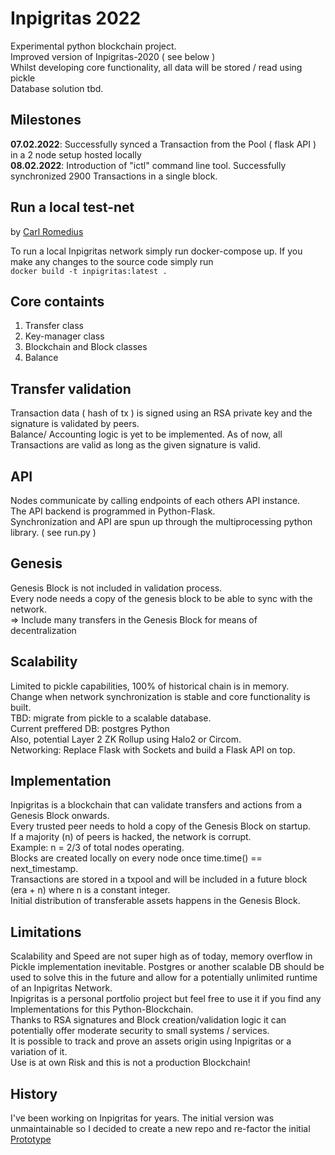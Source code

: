 # Inpigritas 2022
Experimental python blockchain project. \
Improved version of Inpigritas-2020 ( see below ) \
Whilst developing core functionality, all data will be stored / read using pickle \
Database solution tbd.

## Milestones
**07.02.2022**: Successfully synced a Transaction from the Pool ( flask API ) in a 2 node setup hosted locally \
**08.02.2022**: Introduction of "ictl" command line tool. Successfully synchronized 2900 Transactions in a single block.

## Run a local test-net 
by [Carl Romedius](https://github.com/Rom3dius/)

To run a local Inpigritas network simply run docker-compose up. If you make any changes to the source code simply run \
`docker build -t inpigritas:latest .`

## Core containts
1. Transfer class
2. Key-manager class
3. Blockchain and Block classes
4. Balance

## Transfer validation
Transaction data ( hash of tx ) is signed using an RSA private key and the signature is validated by peers. \
Balance/ Accounting logic is yet to be implemented. As of now, all Transactions are valid as long as the given signature is valid.

## API
Nodes communicate by calling endpoints of each others API instance. \
The API backend is programmed in Python-Flask. \
Synchronization and API are spun up through the multiprocessing python library. ( see run.py )

## Genesis
Genesis Block is not included in validation process. \
Every node needs a copy of the genesis block to be able to sync with the network. \
=> Include many transfers in the Genesis Block for means of decentralization

## Scalability
Limited to pickle capabilities, 100% of historical chain is in memory. \
Change when network synchronization is stable and core functionality is built. \
TBD: migrate from pickle to a scalable database. \
Current preffered DB: postgres Python \
Also, potential Layer 2 ZK Rollup using Halo2 or Circom. \
Networking: Replace Flask with Sockets and build a Flask API on top.

## Implementation
Inpigritas is a blockchain that can validate transfers and actions from a Genesis Block onwards. \
Every trusted peer needs to hold a copy of the Genesis Block on startup. \
If a majority (n) of peers is hacked, the network is corrupt. \
Example: n = 2/3 of total nodes operating. \
Blocks are created locally on every node once time.time() == next_timestamp. \
Transactions are stored in a txpool and will be included in a future block (era + n) where n is a constant integer. \
Initial distribution of transferable assets happens in the Genesis Block.

## Limitations
Scalability and Speed are not super high as of today, memory overflow in Pickle implementation inevitable. Postgres or another scalable DB should be used to solve this in the future and allow for a potentially unlimited runtime of an Inpigritas Network. \
Inpigritas is a personal portfolio project but feel free to use it if you find any Implementations for this Python-Blockchain. \
Thanks to RSA signatures and Block creation/validation logic it can potentially offer moderate security to small systems / services. \
It is possible to track and prove an assets origin using Inpigritas or a variation of it. \
Use is at own Risk and this is not a production Blockchain!

## History
I've been working on Inpigritas for years. The initial version was unmaintainable so I decided to create a new repo and re-factor the initial
[Prototype](https://github.com/jonas089/Inpigritas-2020-deprecated)
